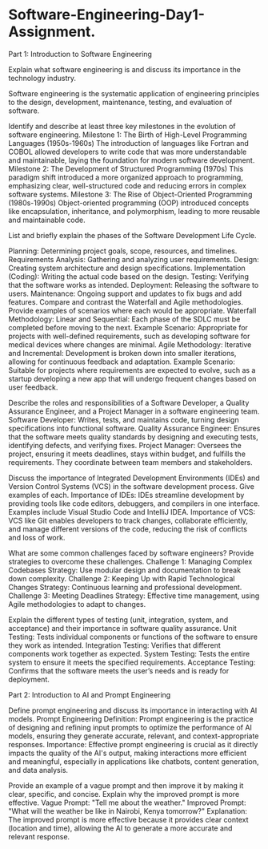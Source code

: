 # Software-Engineering-Day1-Assignment.

Part 1: Introduction to Software Engineering

Explain what software engineering is and discuss its importance in the technology industry.

Software engineering is the systematic application of engineering principles to the design, development, maintenance, testing, and evaluation of software.

Identify and describe at least three key milestones in the evolution of software engineering. Milestone 1: The Birth of High-Level Programming Languages (1950s-1960s) The introduction of languages like Fortran and COBOL allowed developers to write code that was more understandable and maintainable, laying the foundation for modern software development. Milestone 2: The Development of Structured Programming (1970s) This paradigm shift introduced a more organized approach to programming, emphasizing clear, well-structured code and reducing errors in complex software systems. Milestone 3: The Rise of Object-Oriented Programming (1980s-1990s) Object-oriented programming (OOP) introduced concepts like encapsulation, inheritance, and polymorphism, leading to more reusable and maintainable code.

List and briefly explain the phases of the Software Development Life Cycle.

Planning: Determining project goals, scope, resources, and timelines.
Requirements Analysis: Gathering and analyzing user requirements.
Design: Creating system architecture and design specifications.
Implementation (Coding): Writing the actual code based on the design.
Testing: Verifying that the software works as intended.
Deployment: Releasing the software to users.
Maintenance: Ongoing support and updates to fix bugs and add features.
Compare and contrast the Waterfall and Agile methodologies. Provide examples of scenarios where each would be appropriate. Waterfall Methodology: Linear and Sequential: Each phase of the SDLC must be completed before moving to the next. Example Scenario: Appropriate for projects with well-defined requirements, such as developing software for medical devices where changes are minimal. Agile Methodology: Iterative and Incremental: Development is broken down into smaller iterations, allowing for continuous feedback and adaptation. Example Scenario: Suitable for projects where requirements are expected to evolve, such as a startup developing a new app that will undergo frequent changes based on user feedback.

Describe the roles and responsibilities of a Software Developer, a Quality Assurance Engineer, and a Project Manager in a software engineering team. Software Developer: Writes, tests, and maintains code, turning design specifications into functional software. Quality Assurance Engineer: Ensures that the software meets quality standards by designing and executing tests, identifying defects, and verifying fixes. Project Manager: Oversees the project, ensuring it meets deadlines, stays within budget, and fulfills the requirements. They coordinate between team members and stakeholders.

Discuss the importance of Integrated Development Environments (IDEs) and Version Control Systems (VCS) in the software development process. Give examples of each. Importance of IDEs: IDEs streamline development by providing tools like code editors, debuggers, and compilers in one interface. Examples include Visual Studio Code and IntelliJ IDEA. Importance of VCS: VCS like Git enables developers to track changes, collaborate efficiently, and manage different versions of the code, reducing the risk of conflicts and loss of work.

What are some common challenges faced by software engineers? Provide strategies to overcome these challenges. Challenge 1: Managing Complex Codebases Strategy: Use modular design and documentation to break down complexity. Challenge 2: Keeping Up with Rapid Technological Changes Strategy: Continuous learning and professional development. Challenge 3: Meeting Deadlines Strategy: Effective time management, using Agile methodologies to adapt to changes.

Explain the different types of testing (unit, integration, system, and acceptance) and their importance in software quality assurance. Unit Testing: Tests individual components or functions of the software to ensure they work as intended. Integration Testing: Verifies that different components work together as expected. System Testing: Tests the entire system to ensure it meets the specified requirements. Acceptance Testing: Confirms that the software meets the user’s needs and is ready for deployment.

Part 2: Introduction to AI and Prompt Engineering

Define prompt engineering and discuss its importance in interacting with AI models. Prompt Engineering Definition: Prompt engineering is the practice of designing and refining input prompts to optimize the performance of AI models, ensuring they generate accurate, relevant, and context-appropriate responses. Importance: Effective prompt engineering is crucial as it directly impacts the quality of the AI's output, making interactions more efficient and meaningful, especially in applications like chatbots, content generation, and data analysis.

Provide an example of a vague prompt and then improve it by making it clear, specific, and concise. Explain why the improved prompt is more effective. Vague Prompt: "Tell me about the weather." Improved Prompt: "What will the weather be like in Nairobi, Kenya tomorrow?" Explanation: The improved prompt is more effective because it provides clear context (location and time), allowing the AI to generate a more accurate and relevant response.
